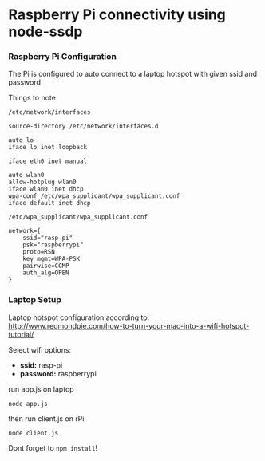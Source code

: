# Raspberry Pi connectivity using node-ssdp

### Raspberry Pi Configuration

The Pi is configured to auto connect to a laptop hotspot with given ssid and password

Things to note:

```/etc/network/interfaces```

```
source-directory /etc/network/interfaces.d

auto lo
iface lo inet loopback

iface eth0 inet manual

auto wlan0
allow-hotplug wlan0
iface wlan0 inet dhcp
wpa-conf /etc/wpa_supplicant/wpa_supplicant.conf
iface default inet dhcp

```
```/etc/wpa_supplicant/wpa_supplicant.conf```

```
network={
    ssid="rasp-pi"
    psk="raspberrypi"
    proto=RSN
    key_mgmt=WPA-PSK
    pairwise=CCMP
    auth_alg=OPEN
}
```

### Laptop Setup

Laptop hotspot configuration according to: http://www.redmondpie.com/how-to-turn-your-mac-into-a-wifi-hotspot-tutorial/  

Select wifi options:

 * **ssid:** rasp-pi
 * **password:** raspberrypi


run app.js on laptop

`node app.js`

then run client.js on rPi

`node client.js`


Dont forget to `npm install`!